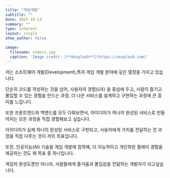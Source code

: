 ```yaml
---
title: "게임개발"
subtitle: ""
date: 2025-10-13
summary: ""
type: interest
layout: single
show_author: false

image:
  filename: coders.jpg
  caption: 'Image credit: [**Unsplash**](https://unsplash.com)'
---
```


저는 소프트웨어 개발(Development),특히 게임 개발 분야에 깊은 열정을 가지고 있습니다. 

단순히 코드를 작성하는 것을 넘어, 사용자의 경험(UX) 을 중심에 두고, 사람이 즐기고 몰입할 수 있는 경험을 만드는 과정, 더 나은 서비스를 설계하고 구현하는 과정에 큰 흥미를 느낍니다. 

또한 프론트엔드와 백엔드를 모두 다뤄보면서, 아이디어가 하나의 완성된 서비스로 만들어지는 모든 과정을 직접 경험해보고 싶습니다. 

아이디어가 실제 하나의 완성된 서비스로 구현되고, 사용자에게 가치를 전달하는 전 과정을 직접 다루는 것이 저의 목표입니다. 

또한, 인공지능(AI) 기술을 게임 개발에 접목해, 더 지능적이고 개인화된 플레이 경험을 제공하는 것도 제 목표 중 하나입니다. 

게임의 완성도뿐만 아니라, 사람들에게 즐거움과 몰입감을 전달하는 개발자가 되고싶습니다.
